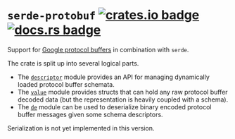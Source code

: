 # `serde-protobuf` [![crates.io badge](https://img.shields.io/crates/v/serde-protobuf.svg)](https://crates.io/crates/serde-protobuf) [![docs.rs badge](https://docs.rs/serde-protobuf/badge.svg)](https://docs.rs/serde-protobuf)

Support for [Google protocol buffers][1] in combination with `serde`.

The crate is split up into several logical parts.

  * The [`descriptor`](https://dflemstr.github.io/rq/serde_protobuf/descriptor/index.html) module provides an API for managing dynamically
    loaded protocol buffer schemata.
  * The [`value`](https://dflemstr.github.io/rq/serde_protobuf/value/index.html) module provides structs that can hold any raw protocol
    buffer decoded data (but the representation is heavily coupled with a schema).
  * The [`de`](https://dflemstr.github.io/rq/serde_protobuf/de/index.html) module can be used to deserialize binary encoded protocol buffer
    messages given some schema descriptors.

Serialization is not yet implemented in this version.

[1]: https://developers.google.com/protocol-buffers/
